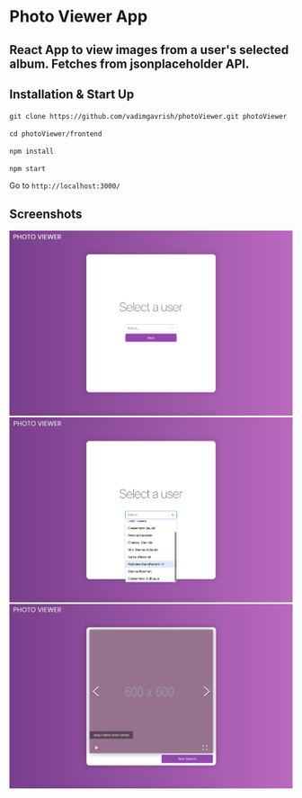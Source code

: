 # Photo Viewer App

## React App to view images from a user's selected album. Fetches from jsonplaceholder API.

## Installation & Start Up
`git clone https://github.com/vadimgavrish/photoViewer.git photoViewer`

`cd photoViewer/frontend`

`npm install`

`npm start`

Go to `http://localhost:3000/`

## Screenshots

![image](./screenshots/1.png)
![image](./screenshots/2.png)
![image](./screenshots/3.png)